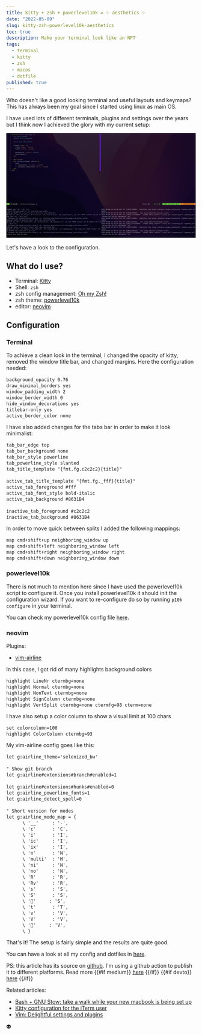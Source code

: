 ```yaml
---
title: kitty + zsh + powerlevel10k = ✨ aesthetics ✨
date: "2022-05-09"
slug: kitty-zsh-powerlevel10k-aesthetics
toc: true
description: Make your terminal look like an NFT
tags: 
  - terminal
  - kitty
  - zsh
  - macos
  - dotfile
published: true
---
```

Who doesn't like a good looking terminal and useful layouts and keymaps?
This has always been my goal since I started using linux as main OS.

I have used lots of different terminals, plugins and settings over the years but I think now 
I achieved the glory with my current setup:

![setup](./setup.png)

Let's have a look to the configuration.

## What do I use?

- Terminal: [Kitty](https://sw.kovidgoyal.net/kitty/)
- Shell: `zsh`
- zsh config management: [Oh my Zsh!](https://ohmyz.sh/)
- zsh theme: [powerlevel10k](https://github.com/romkatv/powerlevel10k)
- editor: [neovim](https://neovim.io/)

## Configuration

### Terminal

To achieve a clean look in the terminal, I changed the opacity of kitty, removed the window title bar,
and changed margins. Here the configuration needed:
```
background_opacity 0.76
draw_minimal_borders yes
window_padding_width 2
window_border_width 0
hide_window_decorations yes
titlebar-only yes
active_border_color none
```

I have also added changes for the tabs bar in order to make it look minimalist:
```
tab_bar_edge top
tab_bar_background none
tab_bar_style powerline
tab_powerline_style slanted
tab_title_template "{fmt.fg.c2c2c2}{title}"

active_tab_title_template "{fmt.fg._fff}{title}"
active_tab_foreground #fff
active_tab_font_style bold-italic
active_tab_background #8631B4

inactive_tab_foreground #c2c2c2
inactive_tab_background #8631B4
```

In order to move quick between splits I added the following mappings:
```
map cmd+shift+up neighboring_window up
map cmd+shift+left neighboring_window left
map cmd+shift+right neighboring_window right
map cmd+shift+down neighboring_window down
```

### powerlevel10k

There is not much to mention here since I have used the powerlevel10k script to configure it.
Once you install powerlevel10k it should init the configuration wizard. If you want to re-configure
do so by running `p10k configure` in your terminal.

You can check my powerlevel10k config file [here](https://github.com/protiumx/.dotfiles/blob/main/stow/zsh/.p10k.zsh).

### neovim

Plugins:
- [vim-airline](https://github.com/vim-airline/vim-airline)

In this case, I got rid of many highlights background colors
```vim
highlight LineNr ctermbg=none
highlight Normal ctermbg=none
highlight NonText ctermbg=none
highlight SignColumn ctermbg=none
highlight VertSplit ctermbg=none ctermfg=98 cterm=none
```
I have also setup a color column to show a visual limit at 100 chars
```
set colorcolumn=100
highlight ColorColumn ctermbg=93
```

My vim-airline config goes like this:
```vim-script
let g:airline_theme='selenized_bw'

" Show git branch
let g:airline#extensions#branch#enabled=1

let g:airline#extensions#hunks#enabled=0
let g:airline_powerline_fonts=1
let g:airline_detect_spell=0

" Short version for modes
let g:airline_mode_map = {
      \ '__'     : '-',
      \ 'c'      : 'C',
      \ 'i'      : 'I',
      \ 'ic'     : 'I',
      \ 'ix'     : 'I',
      \ 'n'      : 'N',
      \ 'multi'  : 'M',
      \ 'ni'     : 'N',
      \ 'no'     : 'N',
      \ 'R'      : 'R',
      \ 'Rv'     : 'R',
      \ 's'      : 'S',
      \ 'S'      : 'S',
      \ ''     : 'S',
      \ 't'      : 'T',
      \ 'v'      : 'V',
      \ 'V'      : 'V',
      \ ''     : 'V',
      \ }
```

That's it! The setup is fairly simple and the results are quite good.

You can have a look at all my config and dotfiles in [here](https://github.com/protiumx/.dotfiles/).

PS: this article has its source on [github](https://github.com/protiumx/blog/blob/main/articles/003/content.md).
I'm using a github action to publish it to different platforms. Read more 
{{#if medium}}
[here](https://medium.com/@protiumx/publish-your-blog-articles-everywhere-with-this-github-action-f80b9f9882a8)
{{/if}}
{{#if devto}}
[here](https://dev.to/protium/publish-your-blog-articles-everywhere-with-this-github-action-3g6k)
{{/if}}

Related articles:

- [Bash + GNU Stow: take a walk while your new macbook is being set up](https://dev.to/protium/bash-gnu-stow-take-a-walk-while-your-new-macbook-is-being-set-up-p1o)
- [Kitty configuration for the iTerm user](https://dev.to/protium/kitty-configuration-for-the-iterm-user-pe4)
- [Vim: Delightful settings and plugins](https://dev.to/protium/vim-delightful-settings-and-plugins-18am)

:alien:
